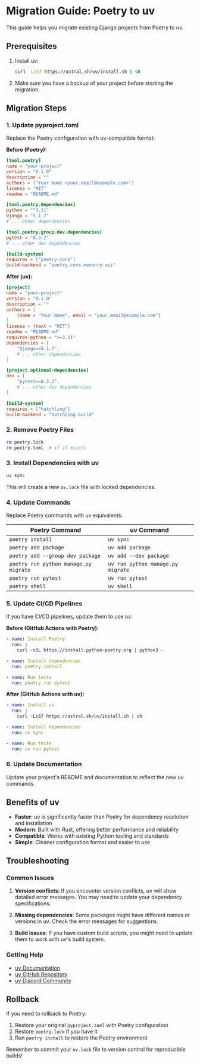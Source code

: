 # Migration Guide: Poetry to uv

This guide helps you migrate existing Django projects from Poetry to uv.

## Prerequisites

1. Install uv:
   ```bash
   curl -LsSf https://astral.sh/uv/install.sh | sh
   ```

2. Make sure you have a backup of your project before starting the migration.

## Migration Steps

### 1. Update pyproject.toml

Replace the Poetry configuration with uv-compatible format:

**Before (Poetry):**
```toml
[tool.poetry]
name = "your-project"
version = "0.1.0"
description = ""
authors = ["Your Name <your.email@example.com>"]
license = "MIT"
readme = "README.md"

[tool.poetry.dependencies]
python = "^3.11"
Django = "5.1.7"
# ... other dependencies

[tool.poetry.group.dev.dependencies]
pytest = "8.3.2"
# ... other dev dependencies

[build-system]
requires = ["poetry-core"]
build-backend = "poetry.core.masonry.api"
```

**After (uv):**
```toml
[project]
name = "your-project"
version = "0.1.0"
description = ""
authors = [
    {name = "Your Name", email = "your.email@example.com"}
]
license = {text = "MIT"}
readme = "README.md"
requires-python = ">=3.11"
dependencies = [
    "Django==5.1.7",
    # ... other dependencies
]

[project.optional-dependencies]
dev = [
    "pytest==8.3.2",
    # ... other dev dependencies
]

[build-system]
requires = ["hatchling"]
build-backend = "hatchling.build"
```

### 2. Remove Poetry Files

```bash
rm poetry.lock
rm poetry.toml  # if it exists
```

### 3. Install Dependencies with uv

```bash
uv sync
```

This will create a new `uv.lock` file with locked dependencies.

### 4. Update Commands

Replace Poetry commands with uv equivalents:

| Poetry Command | uv Command |
|----------------|------------|
| `poetry install` | `uv sync` |
| `poetry add package` | `uv add package` |
| `poetry add --group dev package` | `uv add --dev package` |
| `poetry run python manage.py migrate` | `uv run python manage.py migrate` |
| `poetry run pytest` | `uv run pytest` |
| `poetry shell` | `uv shell` |

### 5. Update CI/CD Pipelines

If you have CI/CD pipelines, update them to use uv:

**Before (GitHub Actions with Poetry):**
```yaml
- name: Install Poetry
  run: |
    curl -sSL https://install.python-poetry.org | python3 -

- name: Install dependencies
  run: poetry install

- name: Run tests
  run: poetry run pytest
```

**After (GitHub Actions with uv):**
```yaml
- name: Install uv
  run: |
    curl -LsSf https://astral.sh/uv/install.sh | sh

- name: Install dependencies
  run: uv sync

- name: Run tests
  run: uv run pytest
```

### 6. Update Documentation

Update your project's README and documentation to reflect the new uv commands.

## Benefits of uv

- **Faster**: uv is significantly faster than Poetry for dependency resolution and installation
- **Modern**: Built with Rust, offering better performance and reliability
- **Compatible**: Works with existing Python tooling and standards
- **Simple**: Cleaner configuration format and easier to use

## Troubleshooting

### Common Issues

1. **Version conflicts**: If you encounter version conflicts, uv will show detailed error messages. You may need to update your dependency specifications.

2. **Missing dependencies**: Some packages might have different names or versions in uv. Check the error messages for suggestions.

3. **Build issues**: If you have custom build scripts, you might need to update them to work with uv's build system.

### Getting Help

- [uv Documentation](https://docs.astral.sh/uv/)
- [uv GitHub Repository](https://github.com/astral-sh/uv)
- [uv Discord Community](https://discord.gg/astral-sh)

## Rollback

If you need to rollback to Poetry:

1. Restore your original `pyproject.toml` with Poetry configuration
2. Restore `poetry.lock` if you have it
3. Run `poetry install` to restore the Poetry environment

Remember to commit your `uv.lock` file to version control for reproducible builds! 